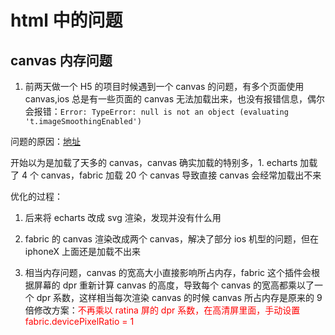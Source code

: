 # html 中的问题

## canvas 内存问题

1. 前两天做一个 H5 的项目时候遇到一个 canvas 的问题，有多个页面使用 canvas,ios 总是有一些页面的 canvas 无法加载出来，也没有报错信息，偶尔会报错：`Error: TypeError: null is not an object (evaluating 't.imageSmoothingEnabled') `

问题的原因：[地址](https://stackoverflow.com/questions/40482586/getcontext2d-returns-null-in-safari-10/43482153)

开始以为是加载了天多的 canvas，canvas 确实加载的特别多，1. echarts 加载了 4 个 canvas，fabric 加载 20 个 canvas 导致直接 canvas 会经常加载出不来

优化的过程：

1. 后来将 echarts 改成 svg 渲染，发现并没有什么用

2. fabric 的 canvas 渲染改成两个 canvas，解决了部分 ios 机型的问题，但在 iphoneX 上面还是加载不出来

3. 相当内存问题，canvas 的宽高大小直接影响所占内存，fabric 这个插件会根据屏幕的 dpr 重新计算 canvas 的高度，导致每个 canvas 的宽高都乘以了一个 dpr 系数，这样相当每次渲染 canvas 的时候 canvas 所占内存是原来的 9 倍修改方案：<font color=red>不再乘以 ratina 屏的 dpr 系数，在高清屏里面，手动设置 fabric.devicePixelRatio = 1</font>


